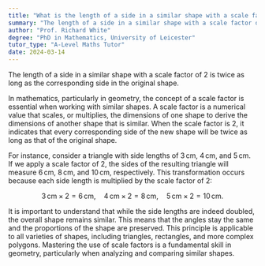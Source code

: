 ```yaml
---
title: "What is the length of a side in a similar shape with a scale factor of 2?"
summary: "The length of a side in a similar shape with a scale factor of 2 is twice as long."
author: "Prof. Richard White"
degree: "PhD in Mathematics, University of Leicester"
tutor_type: "A-Level Maths Tutor"
date: 2024-03-14
---
```


The length of a side in a similar shape with a scale factor of $2$ is twice as long as the corresponding side in the original shape.

In mathematics, particularly in geometry, the concept of a scale factor is essential when working with similar shapes. A scale factor is a numerical value that scales, or multiplies, the dimensions of one shape to derive the dimensions of another shape that is similar. When the scale factor is $2$, it indicates that every corresponding side of the new shape will be twice as long as that of the original shape.

For instance, consider a triangle with side lengths of $3 \, \text{cm}$, $4 \, \text{cm}$, and $5 \, \text{cm}$. If we apply a scale factor of $2$, the sides of the resulting triangle will measure $6 \, \text{cm}$, $8 \, \text{cm}$, and $10 \, \text{cm}$, respectively. This transformation occurs because each side length is multiplied by the scale factor of $2$:

$$
3 \, \text{cm} \times 2 = 6 \, \text{cm}, \quad 4 \, \text{cm} \times 2 = 8 \, \text{cm}, \quad 5 \, \text{cm} \times 2 = 10 \, \text{cm}.
$$

It is important to understand that while the side lengths are indeed doubled, the overall shape remains similar. This means that the angles stay the same and the proportions of the shape are preserved. This principle is applicable to all varieties of shapes, including triangles, rectangles, and more complex polygons. Mastering the use of scale factors is a fundamental skill in geometry, particularly when analyzing and comparing similar shapes.
    